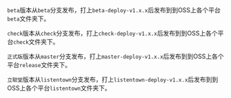 `beta`版本从`beta`分支发布，打上`beta-deploy-v1.x.x`后发布到到OSS上各个平台`beta`文件夹下。

`check`版本从`check`分支发布，打上`check-deploy-v1.x.x`后发布到到OSS上各个平台`check`文件夹下。

`正式版`版本从`master`分支发布，打上`master-deploy-v1.x.x`后发布到到OSS上各个平台`release`文件夹下。

`立聪堂`版本从`listentown`分支发布，打上`listentown-deploy-v1.x.x`后发布到到OSS上各个平台`listentown`文件夹下。
